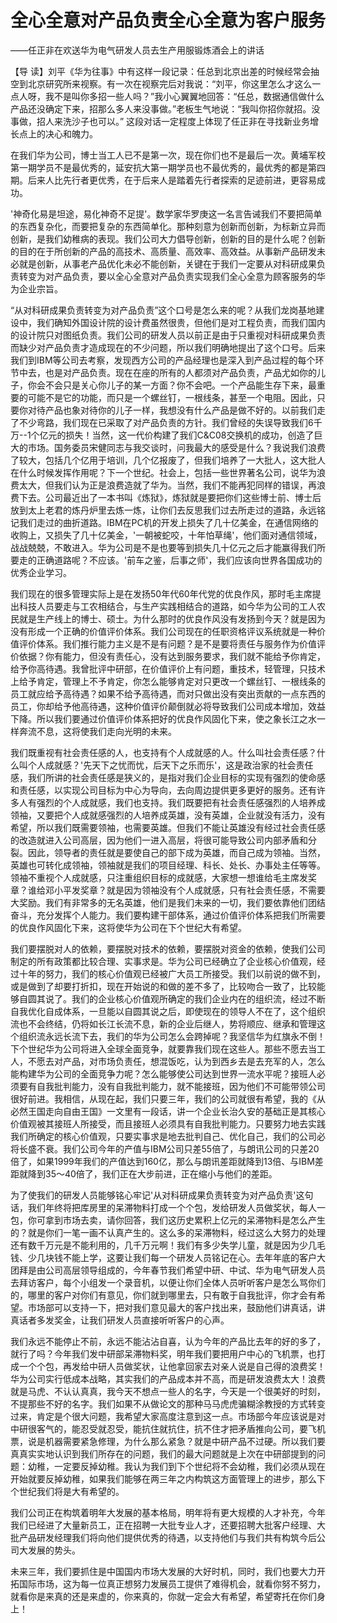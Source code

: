 # 全心全意对产品负责全心全意为客户服务

――任正非在欢送华为电气研发人员去生产用服锻炼酒会上的讲话

【导 读】刘平《华为往事》中有这样一段记录：任总到北京出差的时候经常会抽空到北京研究所来视察。有一次在视察完后对我说：“刘平，你这里怎么才这么一点人呀，我不是叫你多招一些人吗？”我小心翼翼地回答：“任总，数据通信做什么产品还没确定下来，招那么多人来没事做。”老板生气地说：“我叫你招你就招。没事做，招人来洗沙子也可以。” 这段对话一定程度上体现了任正非在寻找新业务增长点上的决心和魄力。

在我们华为公司，博士当工人已不是第一次，现在你们也不是最后一次。黄埔军校第一期学员不是最优秀的，延安抗大第一期学员也不最优秀的，最优秀的都是第四期。后来人比先行者更优秀，在于后来人是踏着先行者探索的足迹前进，更容易成功。

'神奇化易是坦途，易化神奇不足提'。数学家华罗庚这一名言告诫我们不要把简单的东西复杂化，而要把复杂的东西简单化。那种刻意为创新而创新，为标新立异而创新，是我们幼稚病的表现。我们公司大力倡导创新，创新的目的是什么呢？创新的目的在于所创新的产品的高技术、高质量、高效率、高效益。从事新产品研发未必就是创新，从事老产品优化未必不能创新，关键在于我们一定要从对科研成果负责转变为对产品负责，要以全心全意对产品负责实现我们全心全意为顾客服务的华为企业宗旨。

“从对科研成果负责转变为对产品负责”这个口号是怎么来的呢？从我们龙岗基地建设中，我们确知外国设计院的设计费虽然很贵，但他们是对工程负责，而我们国内的设计院只对图纸负责。我们公司的研发人员以前正是由于只重视对科研成果负责而缺少对产品负责才造成现在的不少问题，所以我们明确地提出了这个口号。后来我们到IBM等公司去考察，发现西方公司的产品经理也是深入到产品过程的每个环节中去，也是对产品负责。现在在座的所有的人都须对产品负责，产品尤如你的儿子，你会不会只是关心你儿子的某一方面？你不会吧。一个产品能生存下来，最重要的可能不是它的功能，而只是一个螺丝钉，一根线条，甚至一个电阻。因此，只要你对待产品也象对待你的儿子一样，我想没有什么产品是做不好的。以前我们走了不少弯路，我们现在已采取了对产品负责的方针。我们曾经的失误导致我们6千万--1个亿元的损失！当然，这一代价构建了我们C&C08交换机的成功，创造了巨大的市场。国务委员宋健同志与我交谈时，问我最大的感受是什么？我说我们浪费了较大，包括几个亿用于培训，几个亿报废了，但我们培养了一大批人，这大批人在什么时候发挥作用呢？下一个世纪。社会上，包括一些世界著名公司，说华为浪费太大，但我们认为正是浪费造就了华为。当然，我们不能再犯同样的错误，再浪费下去。公司最近出了一本书叫《炼狱》，炼狱就是要把你们这些博士前、博士后放到太上老君的炼丹炉里去炼一炼，让你们去反思我们过去所走过的道路，永远铭记我们走过的曲折道路。IBM在PC机的开发上损失了几十亿美金，在通信网络的收购上，又损失了几十亿美金，'一朝被蛇咬，十年怕草绳'，他们面对通信领域，战战兢兢，不敢进入。华为公司是不是也要等到损失几十亿元之后才能赢得我们所要走的正确道路呢？不应该。'前车之鉴，后事之师'，我们应该向世界各国成功的优秀企业学习。

我们现在的很多管理实际上是在发扬50年代60年代党的优良作风，那时毛主席提出科技人员要走与工农相结合，与生产实践相结合的道路，如今华为公司的工人农民就是生产线上的博士、硕士。为什么那时的优良作风没有发扬到今天？就是因为没有形成一个正确的价值评价体系。我们公司现在的任职资格评议系统就是一种价值评价体系。我们推行能力主义是不是有问题？是不是要将责任与服务作为价值评价依据？你有能力，但没有责任心，没有达到服务要求，我们就不能给予你肯定，给予你高待遇。我曾批评中研部，在价值评价上有问题，重技术，轻管理，只技术上给予肯定，管理上不予肯定，你怎么能够肯定对只更改一个螺丝钉、一根线条的员工就应给予高待遇？如果不给予高待遇，而对只做出没有突出贡献的一点东西的员工，你却给予他高待遇，这种价值评价颠倒就必将导致我们公司成本增加，效益下降。所以我们要通过价值评价体系把好的优良作风固化下来，使之象长江之水一样奔流不息，这将使我们走向光明的未来。

我们既重视有社会责任感的人，也支持有个人成就感的人。什么叫社会责任感？什么叫个人成就感？'先天下之忧而忧，后天下之乐而乐'，这是政治家的社会责任感，我们所讲的社会责任感是狭义的，是指对我们企业目标的实现有强烈的使命感和责任感，以实现公司目标为中心为导向，去向周边提供更多更好的服务。还有许多人有强烈的个人成就感，我们也支持。我们既要把有社会责任感强烈的人培养成领袖，又要把个人成就感强烈的人培养成英雄，没有英雄，企业就没有活力，没有希望，所以我们既需要领袖，也需要英雄。但我们不能让英雄没有经过社会责任感的改造就进入公司高层，因为他们一进入高层，将很可能导致公司内部矛盾和分裂。因此，领导者的责任就是要使自己的部下成为英雄，而自己成为领袖。当然，英雄也可转化成领袖，领袖就是我们的项目经理、科长、处长、办事处主任等等。领袖不重视个人成就感，只注重组织目标的成就感，大家想一想谁给毛主席发奖章？谁给邓小平发奖章？就是因为领袖没有个人成就感，只有社会责任感，不需要大奖励。我们有非常多的无名英雄，他们是我们未来的一切，我们要依靠他们团结奋斗，充分发挥个人能力。我们要构建干部体系，通过价值评价体系把我们所需要的优良作风固化下来，这将使华为公司在下个世纪大有希望。

我们要摆脱对人的依赖，要摆脱对技术的依赖，要摆脱对资金的依赖，使我们公司制定的所有政策都比较合理、实事求是。华为公司已经确立了企业核心价值观，经过十年的努力，我们的核心价值观已经被广大员工所接受。我们以前说的做不到，或是做到了却要打折扣，现在开始说的和做的差不多了，比较吻合一致了，比较能够自圆其说了。我们的企业核心价值观所确定的我们企业内在的组织流，经过不断自我优化自成体系，一旦能以自圆其说之后，即使现在的领导人不在了，这个组织流也不会终结，仍将如长江长流不息，新的企业后继人，势将顺应、继承和管理这个组织流永远长流下去，我们的华为公司怎么会跨掉呢？我坚信华为红旗永不倒！下个世纪华为公司将进入全球全面竞争，就要靠我们现在这些人。那些不愿去当工人，不愿去对产品，对市场负责任，想混饭吃，认为到西乡去是去充军的人，怎么能构建华为公司的全面竞争力呢？怎么能够使公司达到世界一流水平呢？接班人必须要有自我批判能力，没有自我批判能力，就不能接班，因为他们不可能带领公司很好前进。我相信，从现在起，我们只要三年，我们的公司就很有希望，我的《从必然王国走向自由王国》一文里有一段话，讲一个企业长治久安的基础正是其核心价值观被其接班人所接受，而且接班人必须具有自我批判能力。只要努力地去实践我们所确定的核心价值观，只要实事求是地去批判自己、优化自己，我们的公司必将长盛不衰。我们公司今年的产值与IBM公司只差55倍了，与朗讯公司的只差20倍了，如果1999年我们的产值达到160亿，那么与朗讯差距就降到13倍、与IBM差距就降到35～40倍了，我们正在大步前进，正在缩小与他们的差距。

为了使我们的研发人员能够铭心牢记'从对科研成果负责转变为对产品负责'这句话，我们年终将把库房里的呆滞物料打成一个个包，发给研发人员做奖状，每人一包，你可拿到市场去卖，请你回答，我们这历史累积上亿元的呆滞物料是怎么产生的？就是你们一笔一画不认真产生的。这么多的呆滞物料，经过这么大努力的处理还有数千万元是不能利用的，几千万元啊！我们有多少失学儿童，就是因为少几毛钱、少几块钱不能上学，这要让我们每一个研发人员铭记在心。去年年底的客户大团拜是由公司高层领导组成的，今年春节我们希望中研、中试、华为电气研发人员去拜访客户，每个小组发一个录音机，以便让你们全体人员听听客户是怎么骂你们的，哪里的客户对你们有意见，你们就到哪里去，只有敢于自我批评，你才会有希望。市场部可以支持一下，把对我们意见最大的客户找出来，鼓励他们讲真话，讲真话者多发奖金，让我们研发人员直接听听客户的心声。

我们永远不能停止不前，永远不能沾沾自喜，认为今年的产品比去年的好的多了，就行了吗？今年我们发中研部呆滞物料奖，明年我们要把用户中心的飞机票，也打成一个个包，再发给中研人员做奖状，让他拿回家去对亲人说是自己得的浪费奖！华为公司实行低成本战略，其实我们的产品成本并不高，而是研发浪费太大！浪费就是马虎、不认认真真，我今天不想点一些人的名字，今天是一个很美好的时刻，不提那些不好的名字。我们如果不从做论文的那种马马虎虎骗糊涂教授的方式转变过来，肯定是个很大问题，我希望大家高度注意到这一点。市场部今年应该说是对中研很客气的，能忍受就忍受，能抗住就抗住，抗不住才把矛盾推向公司，要飞机票，说是机器需要紧急修理，为什么那么紧急？就是中研产品不过硬。所以我们要真真实实地认识到我们所存在的问题，我们的最大问题就是上次在中研部提到的问题：幼稚，一定要反掉幼稚。我认为我们到下个世纪将不会幼稚，我们必须从现在开始就要反掉幼稚，如果我们能够在两三年之内构筑这方面管理上的进步，那么下个世纪我们将是大有希望的。

我们公司正在构筑着明年大发展的基本格局，明年将有更大规模的人才补充，今年我们已经进了大量新员工，正在招聘一大批专业人才，还要招聘大批客户经理、大批产品研发经理我们将向他们提供优秀的待遇，以支持他们与我们共有构筑今后公司大发展的势头。

未来三年，我们要抓住是中国国内市场大发展的大好时机，同时，我们也要大力开拓国际市场，这为每一位真正想努力发展员工提供了难得机会，就看你努不努力，就看你是来真的还是来虚的，你来真的，你就一定会大有希望，希望寄托在你们身上！


